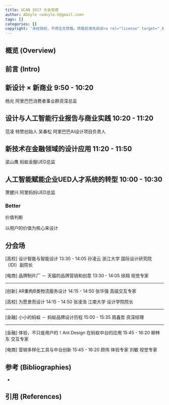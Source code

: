 ```yaml
---
title: UCAN 2017 大会观感
author: ADoyle <adoyle.h@gmail.com>
tags: []
categories: []
copyright: '未经授权，不得全文转载。转载前请先阅读<a rel="license" target="_blank" href="//adoyle.me/blog/copyright.html">本站版权声明</a>'
---
```


## 概览 (Overview)
## 前言 (Intro)

## 新设计 × 新商业 9:50 - 10:20
杨光 阿里巴巴消费者事业群资深总监

## 设计与人工智能行业报告与商业实践 10:20 - 11:20
范凌 特赞创始人
吴春松 阿里巴巴AI设计项目负责人

## 新技术在金融领域的设计应用 11:20 - 11:50
梁山鹰 蚂蚁金服UED总监

## 人工智能赋能企业UED人才系统的转型 10:00 - 10:30
萧健兴 阿里妈妈UED总监

### Better

价值判断

以用户的价值为核心来设计

## 分会场

[高校]
设计智能与智能设计 13:30 - 14:05
孙凌云 浙江大学 国际设计研究院（IDI）副院长

[电商]
品牌制片厂 － 天猫的品牌营销和创意 13:30 - 14:05
徐翔 视觉专家

----

[创新]
AR重构B类物流服务设计 14:15 - 14:50
张华强 高级交互专家

[高校]
为愿景而设计 14:15 - 14:50
张凌浩 江南大学 设计学院院长

----

[金融]
小小的蚂蚁 － 蚂蚁品牌设计历程 15:00 - 15:35
周鑫哲 资深经理

----

[金融]
体验，不只是用户的！Ant Design 在蚂蚁中台的应用 15:45 - 16:20
柳林东 交互专家

[电商]
营销多样化工具与中台创新 15:45 - 16:20
顾伟 体验专家
刘敏 视觉专家


<!-- more -->



## 参考 (Bibliographies)
- [][B1]

## 引用 (References)
[^1]: [][R1]


<!-- 以下是相关链接 -->

[R1]: <url> "备注"

[B1]: <url> "备注"

